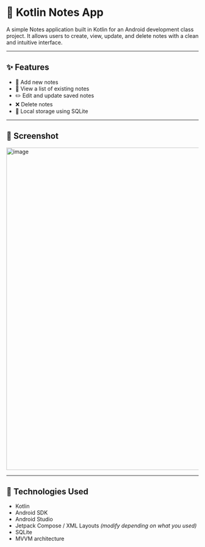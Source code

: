 # 📓 Kotlin Notes App

A simple Notes application built in Kotlin for an Android development class project. It allows users to create, view, update, and delete notes with a clean and intuitive interface.

---

## ✨ Features

- 📝 Add new notes
- 📂 View a list of existing notes
- ✏️ Edit and update saved notes
- ❌ Delete notes
- 💾 Local storage using SQLite

---

## 📸 Screenshot

<img width="794" height="844" alt="image" src="https://github.com/user-attachments/assets/0279d9b8-1f76-40b4-ae0d-5e4e3618c550" />


---

## 🔧 Technologies Used

- Kotlin
- Android SDK
- Android Studio
- Jetpack Compose / XML Layouts *(modify depending on what you used)*
- SQLite
- MVVM architecture

